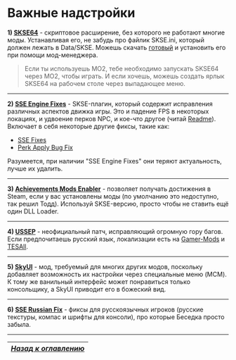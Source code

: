 # Важные надстройки

**1) [SKSE64](http://skse.silverlock.org)** - скриптовое расширение, без которого не работают многие моды. Устанавливая его, не забудь про файлик SKSE.ini, который должен лежать в Data/SKSE. Можешь скачать [готовый](https://www.nexusmods.com/skyrimspecialedition/mods/1651) и установить его при помощи мод-менеджера.

> Если ты используешь МО2, тебе необходимо запускать SKSE64 через МО2, чтобы играть. И если хочешь, можешь создать ярлык SKSE64 на рабочем столе через выпадающее меню.

------

**2) [SSE Engine Fixes](https://www.nexusmods.com/skyrimspecialedition/mods/17230)** - SKSE-плагин, который содержит исправления различных аспектов движка игры. Это и падение FPS в некоторых локациях, и удвоение перков NPC, и кое-что другое (читай [Readme](https://github.com/aers/EngineFixesSkyrim64/blob/master/README.md)). Включает в себя некоторые другие фиксы, такие как:

+ [SSE Fixes](https://www.nexusmods.com/skyrimspecialedition/mods/10547)
+ [Perk Apply Bug Fix](https://www.nexusmods.com/skyrimspecialedition/mods/16544)

Разумеется, при наличии "SSE Engine Fixes" они теряют актуальность, лучше их удалить.

------

**3) [Achievements Mods Enabler](https://www.nexusmods.com/skyrimspecialedition/mods/245/)** - позволяет получать достижения в Steam, если у вас установлены моды (по умолчанию это недоступно, так решил Тодд). Используй SKSE-версию, просто чтобы не ставить ещё один DLL Loader.

------

**4) [USSEP](https://www.nexusmods.com/skyrimspecialedition/mods/266)** - неофициальный патч, исправляющий огромную гору багов. Если предпочитаешь русский язык, локализации есть на [Gamer-Mods](https://gamer-mods.ru/load/skyrim_se/patchi/ussep/153-1-0-4756) и [TESAll](http://tesall.ru/files/file/8682-neoficialnyy-patch-dlya-skyrim-special-edition-patch-ussep/).

------

**5) [SkyUI](https://www.nexusmods.com/skyrimspecialedition/mods/12604)** - мод, требуемый для многих других модов, поскольку добавляет возможность их настройки через специальные меню (MCM). К тому же ванильный интерфейс может понравиться только консольщику, а SkyUI приводит его в божеский вид.

------

**6) [SSE Russian Fix](https://www.nexusmods.com/skyrimspecialedition/mods/887/)** - фиксы для русскоязычных игроков (русские текстуры, компас и шрифты для консоли), про которые Беседка просто забыла.

------

|[*Назад к оглавлению*](../01_Оглавление.md)|
|:---:|

